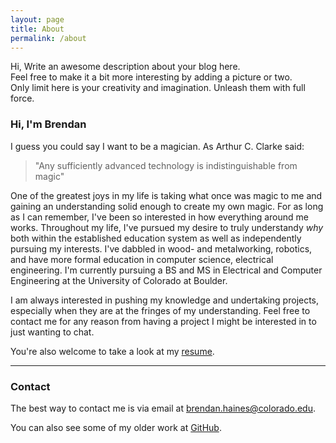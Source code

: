 ```yaml
---
layout: page
title: About
permalink: /about
---
```


Hi, Write an awesome description about your blog here.  
Feel free to make it a bit more interesting by adding a picture or two.  
Only limit here is your creativity and imagination. Unleash them with full force.  

<!-- ![Profile Image][profile-image] -->

### Hi, I'm Brendan

I guess you could say I want to be a magician.
As Arthur C. Clarke said:

>"Any sufficiently advanced technology is indistinguishable from magic"

One of the greatest joys in my life is taking what once was magic to me and gaining an understanding solid enough to create my own magic.
For as long as I can remember, I've been so interested in how everything around me works.
Throughout my life, I've pursued my desire to truly understandy *why* both within the established education system as well as independently pursuing my interests.
I've dabbled in wood- and metalworking, robotics, and have more formal education in computer science, electrical engineering.
I'm currently pursuing a BS and MS in Electrical and Computer Engineering at the University of Colorado at Boulder.

I am always interested in pushing my knowledge and undertaking projects, especially when they are at the fringes of my understanding.
Feel free to contact me for any reason from having a project I might be interested in to just wanting to chat.

You're also welcome to take a look at my [resume]({{base-url}}/assets/resume.pdf).

---

### Contact

The best way to contact me is via email at <brendan.haines@colorado.edu>.

You can also see some of my older work at [GitHub](http://github.com/brendanhaines).


[profile-image]: {{base-url}}/assets/img/brendanhaines_profile.jpg
